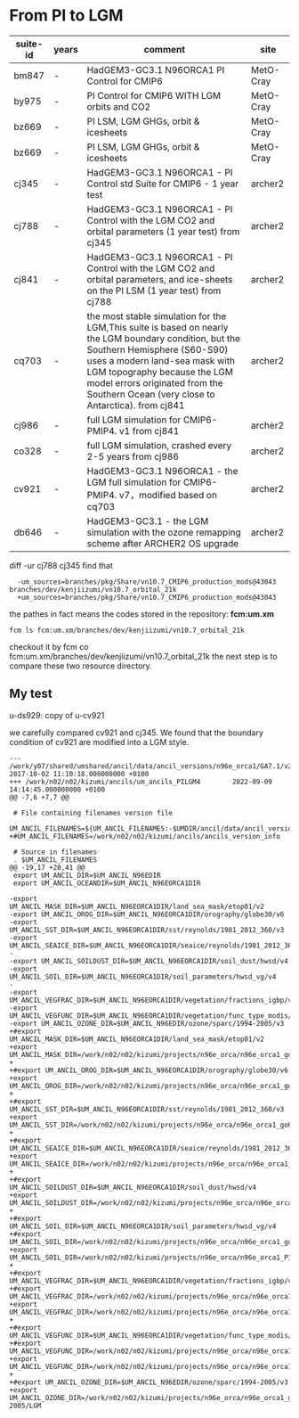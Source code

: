 

# From PI to LGM
| suite-id | years     | comment                                   | site |
| -------- | --------- | ----------------------------------------- |------|
| bm847  | - | HadGEM3-GC3.1 N96ORCA1 PI Control for CMIP6 |MetO-Cray|
| by975  | - | PI Control for CMIP6 WITH LGM orbits and CO2 |MetO-Cray|
| bz669  | - | PI LSM, LGM GHGs, orbit & icesheets |MetO-Cray|
| bz669  | - | PI LSM, LGM GHGs, orbit & icesheets |MetO-Cray|
| cj345  | - | HadGEM3-GC3.1 N96ORCA1 - PI Control std Suite for CMIP6 - 1 year test |archer2|
| cj788  | - | HadGEM3-GC3.1 N96ORCA1 - PI Control with the LGM CO2 and orbital parameters (1 year test) from cj345 |archer2|
| cj841  | - | HadGEM3-GC3.1 N96ORCA1 - PI Control with the LGM CO2 and orbital parameters, and ice-sheets on the PI LSM (1 year test) from cj788 |archer2|
| cq703  | - | the most stable simulation for the LGM,This suite is based on nearly the LGM boundary condition, but the Southern Hemisphere (S60-S90) uses a modern land-sea mask with LGM topography because the LGM model errors originated from the Southern Ocean (very close to Antarctica). from cj841|archer2|
| cj986  | - | full LGM simulation for CMIP6-PMIP4. v1 from cj841 |archer2|
| co328  | - | full LGM simulation, crashed every 2-5 years from cj986|archer2|
| cv921  | - | HadGEM3-GC3.1 N96ORCA1 - the LGM full simulation for CMIP6-PMIP4. v7，modified based on cq703 | archer2 |
| db646  | - | HadGEM3-GC3.1 - the LGM simulation with the ozone remapping scheme after ARCHER2 OS upgrade |archer2|


diff -ur cj788 cj345
find that
```
  -um_sources=branches/pkg/Share/vn10.7_CMIP6_production_mods@43043 branches/dev/kenjiizumi/vn10.7_orbital_21k
  +um_sources=branches/pkg/Share/vn10.7_CMIP6_production_mods@43043
```
the pathes in fact means the codes stored in the repository: **fcm:um.xm**
```
fcm ls fcm:um.xm/branches/dev/kenjiizumi/vn10.7_orbital_21k
```
checkout it by fcm co fcm:um.xm/branches/dev/kenjiizumi/vn10.7_orbital_21k
the next step is to compare these two resource directory.

## My test ##
u-ds929: copy of u-cv921

we carefully compared cv921 and cj345.
We found that the boundary condition of cv921 are modified into a LGM style. 
```
--- /work/y07/shared/umshared/ancil/data/ancil_versions/n96e_orca1/GA7.1/v2/ancils      2017-10-02 11:10:18.000000000 +0100
+++ /work/n02/n02/kizumi/ancils/um_ancils_PILGM4        2022-09-09 14:14:45.000000000 +0100
@@ -7,6 +7,7 @@

 # File containing filenames version file
 UM_ANCIL_FILENAMES=${UM_ANCIL_FILENAMES:-$UMDIR/ancil/data/ancil_versions/filenames/v9/ancils}
+#UM_ANCIL_FILENAMES=/work/n02/n02/kizumi/ancils/ancils_version_info

 # Source in filenames
 . $UM_ANCIL_FILENAMES
@@ -19,17 +20,41 @@
 export UM_ANCIL_DIR=$UM_ANCIL_N96EDIR
 export UM_ANCIL_OCEANDIR=$UM_ANCIL_N96EORCA1DIR

-export UM_ANCIL_MASK_DIR=$UM_ANCIL_N96EORCA1DIR/land_sea_mask/etop01/v2
-export UM_ANCIL_OROG_DIR=$UM_ANCIL_N96EORCA1DIR/orography/globe30/v6
-export UM_ANCIL_SST_DIR=$UM_ANCIL_N96EORCA1DIR/sst/reynolds/1981_2012_360/v3
-export UM_ANCIL_SEAICE_DIR=$UM_ANCIL_N96EORCA1DIR/seaice/reynolds/1981_2012_360/v4
-
-export UM_ANCIL_SOILDUST_DIR=$UM_ANCIL_N96EORCA1DIR/soil_dust/hwsd/v4
-export UM_ANCIL_SOIL_DIR=$UM_ANCIL_N96EORCA1DIR/soil_parameters/hwsd_vg/v4
-
-export UM_ANCIL_VEGFRAC_DIR=$UM_ANCIL_N96EORCA1DIR/vegetation/fractions_igbp/v4
-export UM_ANCIL_VEGFUNC_DIR=$UM_ANCIL_N96EORCA1DIR/vegetation/func_type_modis/v4
-export UM_ANCIL_OZONE_DIR=$UM_ANCIL_N96EDIR/ozone/sparc/1994-2005/v3
+#export UM_ANCIL_MASK_DIR=$UM_ANCIL_N96EORCA1DIR/land_sea_mask/etop01/v2
+export UM_ANCIL_MASK_DIR=/work/n02/n02/kizumi/projects/n96e_orca/n96e_orca1_go6/land_sea_mask/etop01/PILGM4
+
+#export UM_ANCIL_OROG_DIR=$UM_ANCIL_N96EORCA1DIR/orography/globe30/v6
+export UM_ANCIL_OROG_DIR=/work/n02/n02/kizumi/projects/n96e_orca/n96e_orca1_go6/orography/globe30/PILGM4
+
+#export UM_ANCIL_SST_DIR=$UM_ANCIL_N96EORCA1DIR/sst/reynolds/1981_2012_360/v3
+export UM_ANCIL_SST_DIR=/work/n02/n02/kizumi/projects/n96e_orca/n96e_orca1_go6/sst/PILGM4
+
+#export UM_ANCIL_SEAICE_DIR=$UM_ANCIL_N96EORCA1DIR/seaice/reynolds/1981_2012_360/v4
+export UM_ANCIL_SEAICE_DIR=/work/n02/n02/kizumi/projects/n96e_orca/n96e_orca1_go6/seaice/PILGM4
+
+#export UM_ANCIL_SOILDUST_DIR=$UM_ANCIL_N96EORCA1DIR/soil_dust/hwsd/v4
+export UM_ANCIL_SOILDUST_DIR=/work/n02/n02/kizumi/projects/n96e_orca/n96e_orca1_go6/soil_dust/PILGM4
+
+#export UM_ANCIL_SOIL_DIR=$UM_ANCIL_N96EORCA1DIR/soil_parameters/hwsd_vg/v4
+#export UM_ANCIL_SOIL_DIR=/work/n02/n02/kizumi/projects/n96e_orca/n96e_orca1_go6/soil_parameters/PILGM4
+export UM_ANCIL_SOIL_DIR=/work/n02/n02/kizumi/projects/n96e_orca/n96e_orca1_PI/soil_parameters/hwsd_vg/PILGM4
+
+#export UM_ANCIL_VEGFRAC_DIR=$UM_ANCIL_N96EORCA1DIR/vegetation/fractions_igbp/v4
+#export UM_ANCIL_VEGFRAC_DIR=/work/n02/n02/kizumi/projects/n96e_orca/n96e_orca1_go6/vegetation/fractions_igbp/PILGM4
+export UM_ANCIL_VEGFRAC_DIR=/work/n02/n02/kizumi/projects/n96e_orca/n96e_orca1_PI/vegetation/fractions_igbp/PILGM4
+
+#export UM_ANCIL_VEGFUNC_DIR=$UM_ANCIL_N96EORCA1DIR/vegetation/func_type_modis/v4
+#export UM_ANCIL_VEGFUNC_DIR=/work/n02/n02/kizumi/projects/n96e_orca/n96e_orca1_go6/vegetation/func_type_modis/PILGM4
+export UM_ANCIL_VEGFUNC_DIR=/work/n02/n02/kizumi/projects/n96e_orca/n96e_orca1_PI/vegetation/func_type_modis/PILGM4
+
+#export UM_ANCIL_OZONE_DIR=$UM_ANCIL_N96EDIR/ozone/sparc/1994-2005/v3
+export UM_ANCIL_OZONE_DIR=/work/n02/n02/kizumi/projects/n96e_orca/n96e_orca1_go6/ozone/sparc/1994-2005/LGM
```

